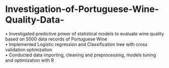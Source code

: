 # Investigation-of-Portuguese-Wine-Quality-Data-
• Investigated predictive power of statistical models to evaluate wine quality based on 5000 data records of Portuguese Wine <br/>
• Implemented Logistic regression and Classification tree with cross validation optimization <br/>
• Conducted data importing, cleaning and preprocessing, models tuning and optimization with R
